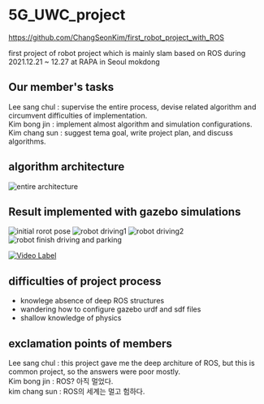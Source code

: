 # 5G_UWC_project
https://github.com/ChangSeonKim/first_robot_project_with_ROS

first project of robot project which is mainly slam based on ROS during 2021.12.21 ~ 12.27 at RAPA in Seoul mokdong  

## Our member's tasks  
Lee sang chul : supervise the entire process, devise related algorithm and circumvent difficulties of implementation.  
Kim bong jin : implement almost algorithm and simulation configurations.  
Kim chang sun : suggest tema goal, write project plan, and discuss algorithms.  

## algorithm architecture
<img src="https://user-images.githubusercontent.com/80735382/147632591-0f21271a-604e-4213-97fa-4554c944f89d.png" alt="entire architecture"/>
 

## Result implemented with gazebo simulations

 <img src = "https://user-images.githubusercontent.com/80735382/147632831-a8b1f007-a4e5-4a46-8a49-0ffbcc2c878c.png" alt = "initial rorot pose"/>
 <img src = "https://user-images.githubusercontent.com/80735382/147633634-7a5035a1-6b73-474a-bc3f-484c7dad9f65.png" alt = "robot driving1"/>
<img src = "https://user-images.githubusercontent.com/80735382/147632922-41e3c229-dd5b-4327-9608-910bade3bfac.png" alt="robot driving2"/>
<img src = "https://user-images.githubusercontent.com/80735382/147632962-1da4d1de-f368-4fd6-b12e-ab626bf023f3.png" alt= "robot finish driving and parking"/>
     
 
[![Video Label](http://img.youtube.com/vi/n64z70I2Wrk/0.jpg)](https://youtu.be/n64z70I2Wrk?t=0s)

## difficulties of project process
 <ul>
  <li>knowlege absence of deep ROS structures</li>
  <li>wandering how to configure gazebo urdf and sdf files</li>
  <li>shallow knowledge of physics</li>
</ul> 

## exclamation points of members  
Lee sang chul : this project gave me the deep architure of ROS, but this is common project, so the answers were poor mostly.   
Kim bong jin : ROS? 아직 멀었다.  
kim chang sun : ROS의 세계는 멀고 험하다.    

